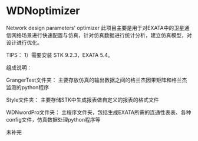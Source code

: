 # WDNoptimizer
Network design parameters' optimizer
此项目主要是用于对EXATA中的卫星通信网络场景进行快速配置与仿真，针对仿真数据进行统计分析，建立仿真模型，对设计进行优化。


TIPS：
1）需要安装 STK 9.2.3，EXATA 5.4。


组成说明：

GrangerTest文件夹：
主要存放仿真的输出数据之间的格兰杰因果矩阵和格兰杰监测的python程序


Style文件夹：
主要存储STK中生成报表做自定义的报表的格式文件


WDNwordPro文件夹：
主程序文件夹，包括生成EXATA所需的连通性表表、各种config文件，仿真数据处理python程序等


未补完

